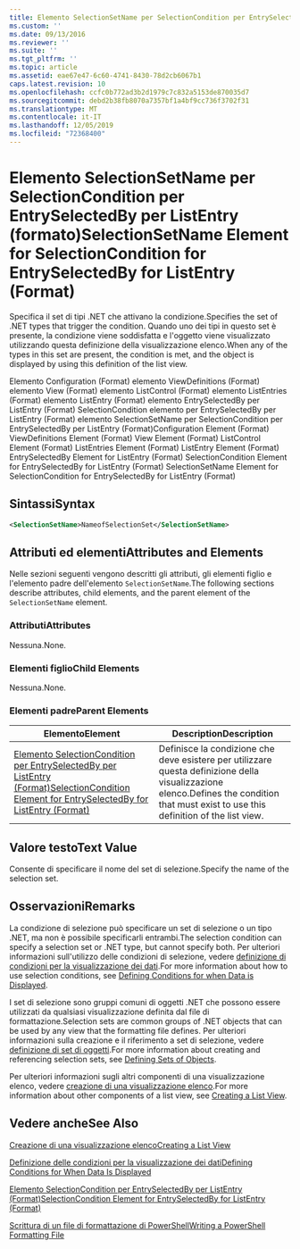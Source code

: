 ```yaml
---
title: Elemento SelectionSetName per SelectionCondition per EntrySelectedBy per ListEntry (Format) | Microsoft Docs
ms.custom: ''
ms.date: 09/13/2016
ms.reviewer: ''
ms.suite: ''
ms.tgt_pltfrm: ''
ms.topic: article
ms.assetid: eae67e47-6c60-4741-8430-78d2cb6067b1
caps.latest.revision: 10
ms.openlocfilehash: ccfc0b772ad3b2d1979c7c832a5153de870035d7
ms.sourcegitcommit: debd2b38fb8070a7357bf1a4bf9cc736f3702f31
ms.translationtype: MT
ms.contentlocale: it-IT
ms.lasthandoff: 12/05/2019
ms.locfileid: "72368400"
---
```

# <a name="selectionsetname-element-for-selectioncondition-for-entryselectedby-for-listentry-format"></a><span data-ttu-id="5ce38-102">Elemento SelectionSetName per SelectionCondition per EntrySelectedBy per ListEntry (formato)</span><span class="sxs-lookup"><span data-stu-id="5ce38-102">SelectionSetName Element for SelectionCondition for EntrySelectedBy for ListEntry (Format)</span></span>

<span data-ttu-id="5ce38-103">Specifica il set di tipi .NET che attivano la condizione.</span><span class="sxs-lookup"><span data-stu-id="5ce38-103">Specifies the set of .NET types that trigger the condition.</span></span> <span data-ttu-id="5ce38-104">Quando uno dei tipi in questo set è presente, la condizione viene soddisfatta e l'oggetto viene visualizzato utilizzando questa definizione della visualizzazione elenco.</span><span class="sxs-lookup"><span data-stu-id="5ce38-104">When any of the types in this set are present, the condition is met, and the object is displayed by using this definition of the list view.</span></span>

<span data-ttu-id="5ce38-105">Elemento Configuration (Format) elemento ViewDefinitions (Format) elemento View (Format) elemento ListControl (Format) elemento ListEntries (Format) elemento ListEntry (Format) elemento EntrySelectedBy per ListEntry (Format) SelectionCondition elemento per EntrySelectedBy per ListEntry (Format) elemento SelectionSetName per SelectionCondition per EntrySelectedBy per ListEntry (Format)</span><span class="sxs-lookup"><span data-stu-id="5ce38-105">Configuration Element (Format) ViewDefinitions Element (Format) View Element (Format) ListControl Element (Format) ListEntries Element (Format) ListEntry Element (Format) EntrySelectedBy Element for ListEntry (Format) SelectionCondition Element for EntrySelectedBy for ListEntry (Format) SelectionSetName Element for SelectionCondition for EntrySelectedBy for ListEntry (Format)</span></span>

## <a name="syntax"></a><span data-ttu-id="5ce38-106">Sintassi</span><span class="sxs-lookup"><span data-stu-id="5ce38-106">Syntax</span></span>

```xml
<SelectionSetName>NameofSelectionSet</SelectionSetName>
```

## <a name="attributes-and-elements"></a><span data-ttu-id="5ce38-107">Attributi ed elementi</span><span class="sxs-lookup"><span data-stu-id="5ce38-107">Attributes and Elements</span></span>

<span data-ttu-id="5ce38-108">Nelle sezioni seguenti vengono descritti gli attributi, gli elementi figlio e l'elemento padre dell'elemento `SelectionSetName`.</span><span class="sxs-lookup"><span data-stu-id="5ce38-108">The following sections describe attributes, child elements, and the parent element of the `SelectionSetName` element.</span></span>

### <a name="attributes"></a><span data-ttu-id="5ce38-109">Attributi</span><span class="sxs-lookup"><span data-stu-id="5ce38-109">Attributes</span></span>

<span data-ttu-id="5ce38-110">Nessuna.</span><span class="sxs-lookup"><span data-stu-id="5ce38-110">None.</span></span>

### <a name="child-elements"></a><span data-ttu-id="5ce38-111">Elementi figlio</span><span class="sxs-lookup"><span data-stu-id="5ce38-111">Child Elements</span></span>

<span data-ttu-id="5ce38-112">Nessuna.</span><span class="sxs-lookup"><span data-stu-id="5ce38-112">None.</span></span>

### <a name="parent-elements"></a><span data-ttu-id="5ce38-113">Elementi padre</span><span class="sxs-lookup"><span data-stu-id="5ce38-113">Parent Elements</span></span>

|<span data-ttu-id="5ce38-114">Elemento</span><span class="sxs-lookup"><span data-stu-id="5ce38-114">Element</span></span>|<span data-ttu-id="5ce38-115">Description</span><span class="sxs-lookup"><span data-stu-id="5ce38-115">Description</span></span>|
|-------------|-----------------|
|[<span data-ttu-id="5ce38-116">Elemento SelectionCondition per EntrySelectedBy per ListEntry (Format)</span><span class="sxs-lookup"><span data-stu-id="5ce38-116">SelectionCondition Element for EntrySelectedBy for ListEntry (Format)</span></span>](./selectioncondition-element-for-entryselectedby-for-listcontrol-format.md)|<span data-ttu-id="5ce38-117">Definisce la condizione che deve esistere per utilizzare questa definizione della visualizzazione elenco.</span><span class="sxs-lookup"><span data-stu-id="5ce38-117">Defines the condition that must exist to use this definition of the list view.</span></span>|

## <a name="text-value"></a><span data-ttu-id="5ce38-118">Valore testo</span><span class="sxs-lookup"><span data-stu-id="5ce38-118">Text Value</span></span>

<span data-ttu-id="5ce38-119">Consente di specificare il nome del set di selezione.</span><span class="sxs-lookup"><span data-stu-id="5ce38-119">Specify the name of the selection set.</span></span>

## <a name="remarks"></a><span data-ttu-id="5ce38-120">Osservazioni</span><span class="sxs-lookup"><span data-stu-id="5ce38-120">Remarks</span></span>

<span data-ttu-id="5ce38-121">La condizione di selezione può specificare un set di selezione o un tipo .NET, ma non è possibile specificarli entrambi.</span><span class="sxs-lookup"><span data-stu-id="5ce38-121">The selection condition can specify a selection set or .NET type, but cannot specify both.</span></span> <span data-ttu-id="5ce38-122">Per ulteriori informazioni sull'utilizzo delle condizioni di selezione, vedere [definizione di condizioni per la visualizzazione dei dati](./defining-conditions-for-displaying-data.md).</span><span class="sxs-lookup"><span data-stu-id="5ce38-122">For more information about how to use selection conditions, see [Defining Conditions for when Data is Displayed](./defining-conditions-for-displaying-data.md).</span></span>

<span data-ttu-id="5ce38-123">I set di selezione sono gruppi comuni di oggetti .NET che possono essere utilizzati da qualsiasi visualizzazione definita dal file di formattazione.</span><span class="sxs-lookup"><span data-stu-id="5ce38-123">Selection sets are common groups of .NET objects that can be used by any view that the formatting file defines.</span></span> <span data-ttu-id="5ce38-124">Per ulteriori informazioni sulla creazione e il riferimento a set di selezione, vedere [definizione di set di oggetti](./defining-selection-sets.md).</span><span class="sxs-lookup"><span data-stu-id="5ce38-124">For more information about creating and referencing selection sets, see [Defining Sets of Objects](./defining-selection-sets.md).</span></span>

<span data-ttu-id="5ce38-125">Per ulteriori informazioni sugli altri componenti di una visualizzazione elenco, vedere [creazione di una visualizzazione elenco](./creating-a-list-view.md).</span><span class="sxs-lookup"><span data-stu-id="5ce38-125">For more information about other components of a list view, see [Creating a List View](./creating-a-list-view.md).</span></span>

## <a name="see-also"></a><span data-ttu-id="5ce38-126">Vedere anche</span><span class="sxs-lookup"><span data-stu-id="5ce38-126">See Also</span></span>

[<span data-ttu-id="5ce38-127">Creazione di una visualizzazione elenco</span><span class="sxs-lookup"><span data-stu-id="5ce38-127">Creating a List View</span></span>](./creating-a-list-view.md)

[<span data-ttu-id="5ce38-128">Definizione delle condizioni per la visualizzazione dei dati</span><span class="sxs-lookup"><span data-stu-id="5ce38-128">Defining Conditions for When Data Is Displayed</span></span>](./defining-conditions-for-displaying-data.md)

[<span data-ttu-id="5ce38-129">Elemento SelectionCondition per EntrySelectedBy per ListEntry (Format)</span><span class="sxs-lookup"><span data-stu-id="5ce38-129">SelectionCondition Element for EntrySelectedBy for ListEntry (Format)</span></span>](./selectioncondition-element-for-entryselectedby-for-listcontrol-format.md)

[<span data-ttu-id="5ce38-130">Scrittura di un file di formattazione di PowerShell</span><span class="sxs-lookup"><span data-stu-id="5ce38-130">Writing a PowerShell Formatting File</span></span>](./writing-a-powershell-formatting-file.md)
